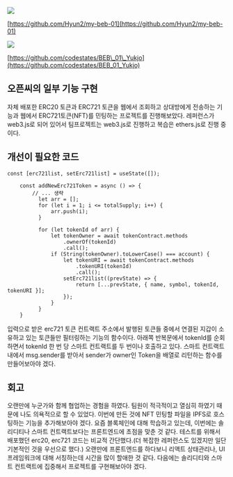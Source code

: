 ![](https://blog.kakaocdn.net/dn/bVIdeM/btrosw8Ky9i/ggx3UQjlpxacvpUcahDUx1/img.gif)

[https://github.com/Hyun2/my-beb-01](https://github.com/Hyun2/my-beb-01)



![](https://blog.kakaocdn.net/dn/bbiink/btrorBQfd6I/1ON1yZFmvbwELVKQasdsxk/img.gif)

[https://github.com/codestates/BEB\_01\_Yukjo](https://github.com/codestates/BEB_01_Yukjo)

## 오픈씨의 일부 기능 구현

자체 배포한 ERC20 토큰과 ERC721 토큰을 웹에서 조회하고 상대방에게 전송하는 기능과 웹에서 ERC721토큰(NFT)를 민팅하는 프로젝트를 진행해보았다. 레퍼런스가 web3.js로 되어 있어서 팀프로젝트는 web3.js로 진행하고 복습은 ethers.js로 진행 중이다.

## 개선이 필요한 코드

```solidity
const [erc721list, setErc721list] = useState([]);

    const addNewErc721Token = async () => {
        // ... 생략
          let arr = [];
          for (let i = 1; i <= totalSupply; i++) {
              arr.push(i);
          }

          for (let tokenId of arr) {
              let tokenOwner = await tokenContract.methods
                  .ownerOf(tokenId)
                  .call();
              if (String(tokenOwner).toLowerCase() === account) {
                  let tokenURI = await tokenContract.methods
                      .tokenURI(tokenId)
                      .call();
                  setErc721list((prevState) => {
                      return [...prevState, { name, symbol, tokenId, tokenURI }];
                  });
              }
          }
    }
```

입력으로 받은 erc721 토큰 컨트랙트 주소에서 발행된 토큰들 중에서 연결된 지갑이 소유하고 있는 토큰들만 필터링하는 기능의 함수이다. 아래쪽 반복문에서 tokenId를 순회하면서 tokenId 한 번 당 스마트 컨트랙트를 두 번이나 호출하고 있다. 스마트 컨트랙트 내에서 msg.sender를 받아서 sender가 owner인 Token을 배열로 리턴하는 함수를 만들어보아야 겠다.

## 회고

오랜만에 누군가와 함께 협업하는 경험을 하였다. 팀원이 적극적이고 열심히 하였기 때문에 나도 의욕적으로 할 수 있었다. 이번에 만든 것에 NFT 민팅할 파일을 IPFS로 호스팅하는 기능을 추가해보아야 겠다. 요즘 블록체인에 대해 학습하고 있는데, 이번에는 솔리디티나 스마트 컨트랙트보다는 프론트엔드에 초점을 맞춘 것 같다. 테스트를 위해서 배포했던 erc20, erc721 코드는 비교적 간단했다.(더 복잡한 레퍼런스도 있겠지만 일단 기본적인 것을 우선으로 했다.) 오랜만에 프론트엔드를 하다보니 리액트 상태관리나, UI 프레임워크에 대해 서칭하는데 시간을 많이 할애한 것 같다. 다음에는 솔리디티와 스마트 컨트랙트에 집중해서 프로젝트를 구현해보아야 겠다.
